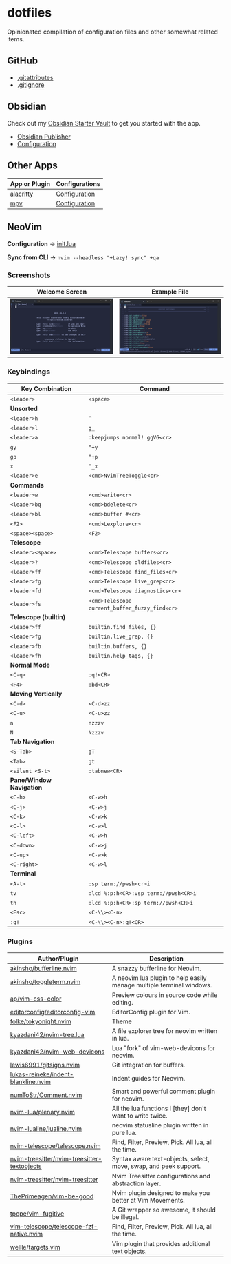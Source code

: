 # dotfiles

Opinionated compilation of configuration files and other somewhat related items.

## GitHub

- [.gitattributes](.gitattributes)
- [.gitignore](.gitignore)

## Obsidian

Check out my [Obsidian Starter Vault](https://github.com/semanticdata/obsidian-starter-vault) to get you started with the app.

- [Obsidian Publisher](https://github.com/ObsidianPublisher/obsidian-github-publisher)
- [Configuration](obsidian/obsidian-publisher.json)

## Other Apps

| App or Plugin | Configurations |
| --- | --- |
| [alacritty](https://github.com/alacritty/alacritty) | [Configuration](terminals/alacritty.yml) |
| [mpv](https://mpv.io/) | [Configuration](mpv/mpv.toml) |

## NeoVim

**Configuration** → [init.lua](nvim/init.lua)

**Sync from CLI** → `nvim --headless "+Lazy! sync" +qa`

### Screenshots

| Welcome Screen | Example File |
| -------------- | ------------ |
| ![welcome screen](assets/screenshot-1-no-file.png) | ![example file](assets/screenshot-2-nvim-config.png) |

### Keybindings

| Key Combination | Command |
| --- | --- |
| `<leader>` | `<space>` |
| **Unsorted** |
| `<leader>h` | `^` |
| `<leader>l` | `g_` |
| `<leader>a` | `:keepjumps normal! ggVG<cr>` |
| `gy` | `"+y` |
| `gp` | `"+p` |
| `x` | `"_x` |
| `<leader>e` | `<cmd>NvimTreeToggle<cr>` |
| **Commands** |
| `<leader>w` | `<cmd>write<cr>` |
| `<leader>bq` | `<cmd>bdelete<cr>` |
| `<leader>bl` | `<cmd>buffer #<cr>` |
| `<F2>` | `<cmd>Lexplore<cr>` |
| `<space><space>` | `<F2>` |
| **Telescope** |
| `<leader><space>` | `<cmd>Telescope buffers<cr>` |
| `<leader>?` | `<cmd>Telescope oldfiles<cr>` |
| `<leader>ff` | `<cmd>Telescope find_files<cr>` |
| `<leader>fg` | `<cmd>Telescope live_grep<cr>` |
| `<leader>fd` | `<cmd>Telescope diagnostics<cr>` |
| `<leader>fs` | `<cmd>Telescope current_buffer_fuzzy_find<cr>` |
| **Telescope (builtin)** |
| `<leader>ff` | `builtin.find_files, {}` |
| `<leader>fg` | `builtin.live_grep, {}` |
| `<leader>fb` | `builtin.buffers, {}` |
| `<leader>fh` | `builtin.help_tags, {}` |
| **Normal Mode** |
| `<C-q>` | `:q!<CR>` |
| `<F4>` | `:bd<CR>` |
| **Moving Vertically** |
| `<C-d>` | `<C-d>zz` |
| `<C-u>` | `<C-u>zz` |
| `n` | `nzzzv` |
| `N` | `Nzzzv` |
| **Tab Navigation** |
| `<S-Tab>` | `gT` |
| `<Tab>` | `gt` |
| `<silent <S-t>` | `:tabnew<CR>` |
| **Pane/Window Navigation** |
| `<C-h>` | `<C-w>h` |
| `<C-j>` | `<C-w>j` |
| `<C-k>` | `<C-w>k` |
| `<C-l>` | `<C-w>l` |
| `<C-left>` | `<C-w>h` |
| `<C-down>` | `<C-w>j` |
| `<C-up>` | `<C-w>k` |
| `<C-right>` | `<C-w>l` |
| **Terminal** |
| `<A-t>` | `:sp term://pwsh<cr>i` |
| `tv` | `:lcd %:p:h<CR>:vsp term://pwsh<CR>i` |
| `th` | `:lcd %:p:h<CR>:sp term://pwsh<CR>i` |
| `<Esc>` | `<C-\\><C-n>` |
| `:q!` | `<C-\\><C-n>:q!<CR>` |

### Plugins

| Author/Plugin                                                                                                 | Description                                                          |
| ------------------------------------------------------------------------------------------------------------- | -------------------------------------------------------------------- |
| [akinsho/bufferline.nvim](https://github.com/akinsho/bufferline.nvim)                                         | A snazzy bufferline for Neovim.                                      |
| [akinsho/toggleterm.nvim](https://github.com/akinsho/toggleterm.nvim)                                         | A neovim lua plugin to help easily manage multiple terminal windows. |
| [ap/vim-css-color](https://github.com/ap/vim-css-color)                                                       | Preview colours in source code while editing.                        |
| [editorconfig/editorconfig-vim](https://github.com/editorconfig/editorconfig-vim)                             | EditorConfig plugin for Vim.                                         |
| [folke/tokyonight.nvim](https://github.com/folke/tokyonight.nvim)                                             | Theme                                                                |
| [kyazdani42/nvim-tree.lua](https://github.com/kyazdani42/nvim-tree.lua)                                       | A file explorer tree for neovim written in lua.                      |
| [kyazdani42/nvim-web-devicons](https://github.com/kyazdani42/nvim-web-devicons)                               | Lua "fork" of vim-web-devicons for neovim.                           |
| [lewis6991/gitsigns.nvim](https://github.com/lewis6991/gitsigns.nvim)                                         | Git integration for buffers.                                         |
| [lukas-reineke/indent-blankline.nvim](https://github.com/lukas-reineke/indent-blankline.nvim)                 | Indent guides for Neovim.                                            |
| [numToStr/Comment.nvim](https://github.com/numToStr/Comment.nvim)                                             | Smart and powerful comment plugin for neovim.                        |
| [nvim-lua/plenary.nvim](https://github.com/nvim-lua/plenary.nvim)                                             | All the lua functions I [they] don't want to write twice.            |
| [nvim-lualine/lualine.nvim](https://github.com/nvim-lualine/lualine.nvim)                                     | neovim statusline plugin written in pure lua.                        |
| [nvim-telescope/telescope.nvim](https://github.com/nvim-telescope/telescope.nvim)                             | Find, Filter, Preview, Pick. All lua, all the time.                  |
| [nvim-treesitter/nvim-treesitter-textobjects](https://github.com/nvim-treesitter/nvim-treesitter-textobjects) | Syntax aware text-objects, select, move, swap, and peek support.     |
| [nvim-treesitter/nvim-treesitter](https://github.com/nvim-treesitter/nvim-treesitter)                         | Nvim Treesitter configurations and abstraction layer.                |
| [ThePrimeagen/vim-be-good](https://github.com/ThePrimeagen/vim-be-good)                                       | Nvim plugin designed to make you better at Vim Movements.            |
| [tpope/vim-fugitive](https://github.com/tpope/vim-fugitive)                                                   | A Git wrapper so awesome, it should be illegal.                      |
| [vim-telescope/telescope-fzf-native.nvim](https://github.com/nvim-telescope/telescope-fzf-native.nvim)        | Find, Filter, Preview, Pick. All lua, all the time.                  |
| [wellle/targets.vim](https://github.com/wellle/targets.vim)                                                   | Vim plugin that provides additional text objects.                    |
